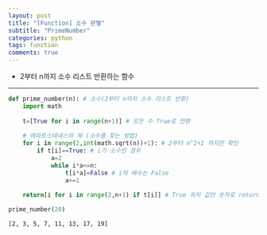 ```yaml
---
layout: post
title: "[Function] 소수 판별"
subtitle: "PrimeNumber"
categories: python
tags: function
comments: true
---
```


* 2부터 n까지 소수 리스트 반환하는 함수

* * *

```python
def prime_number(n): # 소수(2부터 n까지 소수 리스트 반환)
    import math
    
    t=[True for i in range(n+1)] # 모든 수 True로 전환
    
    # 에라토스테네스의 체 (소수를 찾는 방법)
    for i in range(2,int(math.sqrt(n))+1): # 2부터 n^2+1 까지만 확인
        if t[i]==True: # i가 소수인 경우
            a=2
            while i*a<=n:
                t[i*a]=False # i의 배수는 False
                a+=1
                
    return[i for i in range(2,n+1) if t[i]] # True 위치 값만 숫자로 return
```


```python
prime_number(20)
```




    [2, 3, 5, 7, 11, 13, 17, 19]


